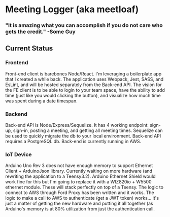 # Meeting Logger (aka meetloaf)

### "It is amazing what you can accomplish if you do not care who gets the credit." -Some Guy

## Current Status

### Frontend

Front-end client is barebones Node/React. I'm leveraging a boilerplate app that I created a while back. The application uses Webpack, Jest, SASS, and EsLint, and will be hosted separately from the Back-end API. The vision for the FE client is to be able to login to your team space, have the ability to add time (just like you would clicking the button), and visualize how much time was spent during a date timespan.

### Backend

Back-end API is Node/Express/Sequelize. It has 4 working endpoint: sign-up, sign-in, posting a meeting, and getting all meeting times. Sequelize can be used to quickly migrate the db to your local environment. Back-end API requires a PostgreSQL db. Back-end is currently running in AWS.

### IoT Device

Arduino Uno Rev 3 does not have enough memory to support Ethernet Client + ArduinoJson library. Currently waiting on more hardware (and rewriting the application to a Teensy3.2). Arduino Ethernet Shield would work fine for this but I'm going to replace it with a WIZ820io + W5500 ethernet module. These will stack perfectly on top of a Teensy. The logic to connect to AWS through Ford Proxy has been written and it works. The logic to make a call to AWS to authenticate (get a JWT token) works… it's just a matter of getting the new hardware and putting it all together (as Arduino's memory is at 80% utilization from just the authentication call.
